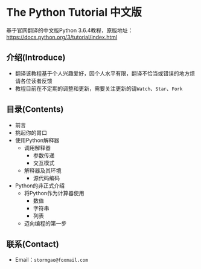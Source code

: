 # The Python Tutorial 中文版
基于官网翻译的中文版Python 3.6.4教程，原版地址：https://docs.python.org/3/tutorial/index.html



## 介绍(Introduce)

- 翻译该教程基于个人兴趣爱好，因个人水平有限，翻译不恰当或错误的地方烦请各位读者反馈
- 教程目前在不定期的调整和更新，需要关注更新的请`Watch`、`Star`、`Fork`





## 目录(Contents)

- 前言
- 挑起你的胃口
- 使用Python解释器
  - 调用解释器
    - 参数传递
    - 交互模式
  - 解释器及其环境
    - 源代码编码
- Python的非正式介绍
  - 将Python作为计算器使用
    - 数值
    - 字符串
    - 列表
  - 迈向编程的第一步





## 联系(Contact)

- Email：`stormgao@foxmail.com`